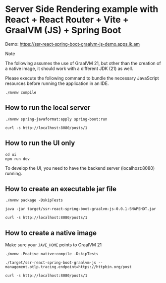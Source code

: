 # Server Side Rendering example with React + React Router + Vite + GraalVM (JS) + Spring Boot

Demo: https://ssr-react-spring-boot-graalvm-js-demo.apps.ik.am

> [!NOTE]
> The following assumes the use of GraalVM 21, but other than the creation of a native image, it should work with a different JDK (21) as well.

Please execute the following command to bundle the necessary JavaScript resources before running the application in an IDE.

```
./mvnw compile
```

## How to run the local server

```
./mvnw spring-javaformat:apply spring-boot:run
```

```
curl -s http://localhost:8080/posts/1
```

## How to run the UI only

```
cd ui
npm run dev
```

To develop the UI, you need to have the backend server (localhost:8080) running.

## How to create an executable jar file

```
./mvnw package -DskipTests
```

```
java -jar target/ssr-react-spring-boot-graalvm-js-0.0.1-SNAPSHOT.jar 
```

```
curl -s http://localhost:8080/posts/1
```

## How to create a native image

Make sure your `JAVE_HOME` points to GraalVM 21

```
./mvnw -Pnative native:compile -DskipTests
```

```
./target/ssr-react-spring-boot-graalvm-js --management.otlp.tracing.endpoint=https://httpbin.org/post
```

```
curl -s http://localhost:8080/posts/1
```
